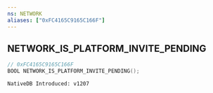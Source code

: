 ```yaml
---
ns: NETWORK
aliases: ["0xFC4165C9165C166F"]
---
```

## NETWORK_IS_PLATFORM_INVITE_PENDING

```c
// 0xFC4165C9165C166F
BOOL NETWORK_IS_PLATFORM_INVITE_PENDING();
```

```
NativeDB Introduced: v1207
```

